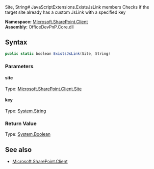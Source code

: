 Site, String# JavaScriptExtensions.ExistsJsLink members
Checks if the target site already has a custom JsLink with a specified key  

**Namespace:** [Microsoft.SharePoint.Client](Microsoft.SharePoint.Client.md)  
**Assembly:** OfficeDevPnP.Core.dll  
## Syntax
```C#
public static boolean ExistsJsLink(Site, String)
```
### Parameters
#### site
Type: [Microsoft.SharePoint.Client.Site](Microsoft.SharePoint.Client.Site.md) 
#### 
#### key
Type: [System.String](System.String.md) 
#### 
### Return Value
Type: [System.Boolean](System.Boolean.md)
## See also
- [Microsoft.SharePoint.Client](Microsoft.SharePoint.Client.md)

